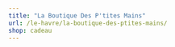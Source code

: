 ```yaml
---
title: "La Boutique Des P'tites Mains"
url: /le-havre/la-boutique-des-ptites-mains/
shop: cadeau
---
```

